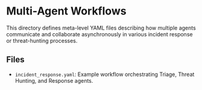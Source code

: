 # Multi-Agent Workflows

This directory defines meta-level YAML files describing how multiple agents communicate
and collaborate asynchronously in various incident response or threat-hunting processes.

## Files
- `incident_response.yaml`: Example workflow orchestrating Triage, Threat Hunting, and Response agents.
